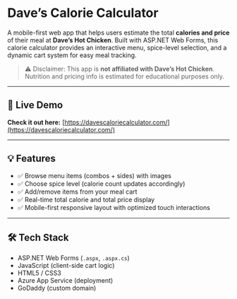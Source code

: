 # Dave’s Calorie Calculator

A mobile-first web app that helps users estimate the total **calories and price** of their meal at **Dave’s Hot Chicken**. Built with ASP.NET Web Forms, this calorie calculator provides an interactive menu, spice-level selection, and a dynamic cart system for easy meal tracking.

> ⚠️ Disclaimer: This app is **not affiliated with Dave’s Hot Chicken**. Nutrition and pricing info is estimated for educational purposes only.

---

## 🔗 Live Demo

**Check it out here:** [https://davescaloriecalculator.com/](https://davescaloriecalculator.com/)  

---

## 💡 Features

- ✅ Browse menu items (combos + sides) with images
- ✅ Choose spice level (calorie count updates accordingly)
- ✅ Add/remove items from your meal cart
- ✅ Real-time total calorie and total price display
- ✅ Mobile-first responsive layout with optimized touch interactions

---

## 🛠️ Tech Stack

- ASP.NET Web Forms (`.aspx`, `.aspx.cs`)
- JavaScript (client-side cart logic)
- HTML5 / CSS3
- Azure App Service (deployment)
- GoDaddy (custom domain)
